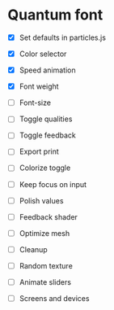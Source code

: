 # Quantum font

- [x] Set defaults in particles.js
- [x] Color selector

- [x] Speed animation
- [x] Font weight
- [ ] Font-size
- [ ] Toggle qualities
- [ ] Toggle feedback
- [ ] Export print
- [ ] Colorize toggle

- [ ] Keep focus on input

- [ ] Polish values

- [ ] Feedback shader
- [ ] Optimize mesh
- [ ] Cleanup
- [ ] Random texture
- [ ] Animate sliders
- [ ] Screens and devices